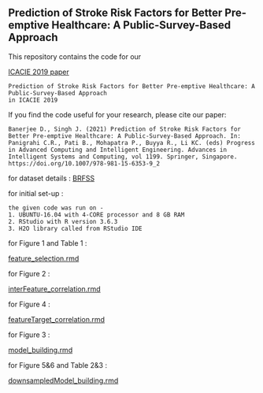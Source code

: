 ## Prediction of Stroke Risk Factors for Better Pre-emptive Healthcare: A Public-Survey-Based Approach

 This repository contains the code for our <p><a href="https://doi.org/10.1007/978-981-15-6353-9_2">ICACIE 2019 paper </a></p>
 
 ```Debayan Banerjee and Jagannath Singh
 Prediction of Stroke Risk Factors for Better Pre-emptive Healthcare: A Public-Survey-Based Approach
 in ICACIE 2019
 ```

If you find the code useful for your research, please cite our paper:

```
Banerjee D., Singh J. (2021) Prediction of Stroke Risk Factors for Better Pre-emptive Healthcare: A Public-Survey-Based Approach. In: Panigrahi C.R., Pati B., Mohapatra P., Buyya R., Li KC. (eds) Progress in Advanced Computing and Intelligent Engineering. Advances in Intelligent Systems and Computing, vol 1199. Springer, Singapore. https://doi.org/10.1007/978-981-15-6353-9_2
```
for dataset details :
<a href="https://www.cdc.gov/brfss/annual_data/annual_data.htm">BRFSS </a>

for initial set-up : 
```
the given code was run on -
1. UBUNTU-16.04 with 4-CORE processor and 8 GB RAM
2. RStudio with R version 3.6.3
3. H2O library called from RStudio IDE
```
for Figure 1 and Table 1 : 

<p><a href="feature_selection.rmd ">feature_selection.rmd </a></p>

for Figure 2 : 
<p><a href="interFeature_correlation.rmd ">interFeature_correlation.rmd </a></p>

for Figure 4 : 
<p><a href="featureTarget_correlation.rmd ">featureTarget_correlation.rmd </a></p>

for Figure 3 : 

<p><a href="model_building.rmd ">model_building.rmd </a></p>

for Figure 5&6 and Table 2&3 : 
<p><a href="downsampledModel_building.rmd">downsampledModel_building.rmd </a></p>
